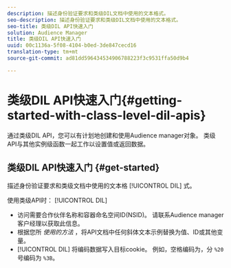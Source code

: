 ```yaml
---
description: 描述身份验证要求和类级DIL文档中使用的文本格式。
seo-description: 描述身份验证要求和类级DIL文档中使用的文本格式。
seo-title: 类级DIL API快速入门
solution: Audience Manager
title: 类级DIL API快速入门
uuid: 00c1136a-5f08-4104-b0ed-3de847cecd16
translation-type: tm+mt
source-git-commit: ad81dd596434534906788223f3c9531ffa50d9b4

---
```



# 类级DIL API快速入门{#getting-started-with-class-level-dil-apis}

通过类级DIL API，您可以有计划地创建和使用Audience manager对象。 类级API与其他实例级函数一起工作以设置值或返回数据。

## 类级DIL API快速入门 {#get-started}

描述身份验证要求和类级文档中使用的文本格 [!UICONTROL DIL] 式。

<!-- 

c_class_start.xml

 -->

使用类级API时： [!UICONTROL DIL]

* 访问需要合作伙伴名称和容器命名空间ID(NSID)。 请联系Audience manager客户经理以获取此信息。
* 根据您所 *使用的方法* ，将API文档中任何斜体文本示例替换为值、ID或其他变量。
* [!UICONTROL DIL] 将编码数据写入目标cookie。 例如，空格编码为，分 `%20` 号编码为 `%3B`。


